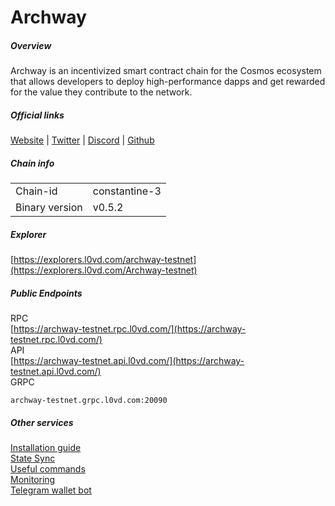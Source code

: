 # Archway


##### Overview
Archway is an incentivized smart contract chain for the Cosmos ecosystem that allows developers to deploy high-performance dapps and get rewarded for the value they contribute to the network.

##### Official links
[Website](https://archway.io/) | [Twitter](https://twitter.com/archwayhq) | [Discord](https://discord.gg/5FVvx3WGfa) | [Github](https://github.com/archway-network)

##### Chain info

|  |  |
| ------ | ------ |
| Chain-id | constantine-3 |
| Binary version | v0.5.2 |

##### Explorer
[https://explorers.l0vd.com/archway-testnet](https://explorers.l0vd.com/Archway-testnet)

##### Public Endpoints
RPC <br />
[https://archway-testnet.rpc.l0vd.com/](https://archway-testnet.rpc.l0vd.com/) <br />
API <br />
[https://archway-testnet.api.l0vd.com/](https://archway-testnet.api.l0vd.com/) <br />
GRPC
```
archway-testnet.grpc.l0vd.com:20090
```


##### Other services
[Installation guide](installation-guide/) <br />
[State Sync](state-sync/) <br />
[Useful commands](useful-commands/) <br />
[Monitoring](monitoring/) <br />
[Telegram wallet bot](wallet-bot/) <br />
